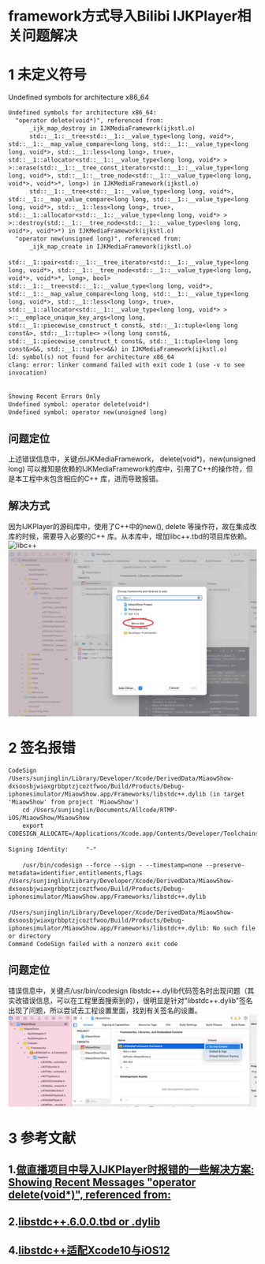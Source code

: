 # framework方式导入Bilibi IJKPlayer相关问题解决

# 1 未定义符号
Undefined symbols for architecture x86_64

```
Undefined symbols for architecture x86_64:
  "operator delete(void*)", referenced from:
      _ijk_map_destroy in IJKMediaFramework(ijkstl.o)
      std::__1::__tree<std::__1::__value_type<long long, void*>, std::__1::__map_value_compare<long long, std::__1::__value_type<long long, void*>, std::__1::less<long long>, true>, std::__1::allocator<std::__1::__value_type<long long, void*> > >::erase(std::__1::__tree_const_iterator<std::__1::__value_type<long long, void*>, std::__1::__tree_node<std::__1::__value_type<long long, void*>, void*>*, long>) in IJKMediaFramework(ijkstl.o)
      std::__1::__tree<std::__1::__value_type<long long, void*>, std::__1::__map_value_compare<long long, std::__1::__value_type<long long, void*>, std::__1::less<long long>, true>, std::__1::allocator<std::__1::__value_type<long long, void*> > >::destroy(std::__1::__tree_node<std::__1::__value_type<long long, void*>, void*>*) in IJKMediaFramework(ijkstl.o)
  "operator new(unsigned long)", referenced from:
      _ijk_map_create in IJKMediaFramework(ijkstl.o)
      std::__1::pair<std::__1::__tree_iterator<std::__1::__value_type<long long, void*>, std::__1::__tree_node<std::__1::__value_type<long long, void*>, void*>*, long>, bool> std::__1::__tree<std::__1::__value_type<long long, void*>, std::__1::__map_value_compare<long long, std::__1::__value_type<long long, void*>, std::__1::less<long long>, true>, std::__1::allocator<std::__1::__value_type<long long, void*> > >::__emplace_unique_key_args<long long, std::__1::piecewise_construct_t const&, std::__1::tuple<long long const&>, std::__1::tuple<> >(long long const&, std::__1::piecewise_construct_t const&, std::__1::tuple<long long const&>&&, std::__1::tuple<>&&) in IJKMediaFramework(ijkstl.o)
ld: symbol(s) not found for architecture x86_64
clang: error: linker command failed with exit code 1 (use -v to see invocation)


Showing Recent Errors Only
Undefined symbol: operator delete(void*)
Undefined symbol: operator new(unsigned long)
```

## 问题定位
上述错误信息中，关键点IJKMediaFramework， delete(void*)，new(unsigned long) 可以推知是依赖的IJKMediaFramework的库中，引用了C++的操作符，但是本工程中未包含相应的C++ 库，进而导致报错。


## 解决方式
因为IJKPlayer的源码库中，使用了C++中的new(), delete 等操作符，故在集成改库的时候，需要导入必要的C++ 库。从本库中，增加libc++.tbd的项目库依赖。
![libc++](./添加 libc++.png)
![libc++2](./libC++搜索.png)

# 2 签名报错
```
CodeSign /Users/sunjinglin/Library/Developer/Xcode/DerivedData/MiaowShow-dxsoosbjwiaxgrbbptzjcoztfwoo/Build/Products/Debug-iphonesimulator/MiaowShow.app/Frameworks/libstdc++.dylib (in target 'MiaowShow' from project 'MiaowShow')
    cd /Users/sunjinglin/Documents/Allcode/RTMP-iOS/MiaowShow/MiaowShow
    export CODESIGN_ALLOCATE=/Applications/Xcode.app/Contents/Developer/Toolchains/XcodeDefault.xctoolchain/usr/bin/codesign_allocate
    
Signing Identity:     "-"

    /usr/bin/codesign --force --sign - --timestamp=none --preserve-metadata=identifier,entitlements,flags /Users/sunjinglin/Library/Developer/Xcode/DerivedData/MiaowShow-dxsoosbjwiaxgrbbptzjcoztfwoo/Build/Products/Debug-iphonesimulator/MiaowShow.app/Frameworks/libstdc++.dylib

/Users/sunjinglin/Library/Developer/Xcode/DerivedData/MiaowShow-dxsoosbjwiaxgrbbptzjcoztfwoo/Build/Products/Debug-iphonesimulator/MiaowShow.app/Frameworks/libstdc++.dylib: No such file or directory
Command CodeSign failed with a nonzero exit code
```
## 问题定位
错误信息中，关键点/usr/bin/codesign libstdc++.dylib代码签名时出现问题（其实改错误信息，可以在工程里面搜索到的），很明显是针对"libstdc++.dylib"签名出现了问题，所以尝试去工程设置里面，找到有关签名的设置。
![Code sign setting](./第三方库签名调整.png)

# 3 参考文献
## 1.[做直播项目中导入IJKPlayer时报错的一些解决方案: Showing Recent Messages "operator delete(void*)", referenced from:](https://my.oschina.net/jlongtian/blog/1551728)

## 2.[libstdc++.6.0.0.tbd or .dylib](https://stackoverflow.com/questions/36057291/libstdc-6-0-0-tbd-or-dylib)

## 4.[libstdc++适配Xcode10与iOS12](https://awhisper.github.io/2018/06/08/libstdc-inxcode10ios12/)